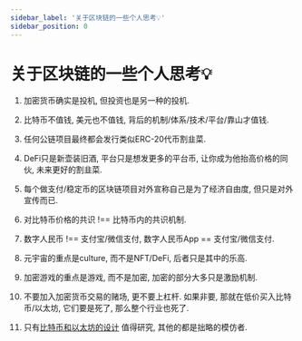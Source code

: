 ```yaml
---
sidebar_label: '关于区块链的一些个人思考💡'
sidebar_position: 0
---
```


# 关于区块链的一些个人思考💡

1. 加密货币确实是投机, 但投资也是另一种的投机.

2. 比特币不值钱, 美元也不值钱, 背后的机制/体系/技术/平台/靠山才值钱.

3. 任何公链项目最终都会发行类似ERC-20代币割韭菜.

4. DeFi只是新壶装旧酒, 平台只是想发更多的平台币, 让你成为他抬高价格的同伙, 未来更好的割韭菜.

5. 每个做支付/稳定币的区块链项目对外宣称自己是为了经济自由度, 但只是对外宣传而已.

6. 对比特币价格的共识 !== 比特币内的共识机制.

7. 数字人民币 !== 支付宝/微信支付, 数字人民币App == 支付宝/微信支付.

8. 元宇宙的重点是culture, 而不是NFT/DeFi, 后者只是其中的乐高.

9. 加密游戏的重点是游戏, 而不是加密, 加密的部分大多只是激励机制.

10. 不要加入加密货币交易的赌场, 更不要上杠杆. 如果非要, 那就在低价买入比特币/以太坊, 它们要是死了, 那么整个行业也死了.

11. 只有[比特币和以太坊的设计](https://github.com/fewwwww/blog.suningyao.com/raw/master/static/Bitcoin系统与Ethereum系统技术特点整理.pdf) 值得研究, 其他的都是拙略的模仿者.
